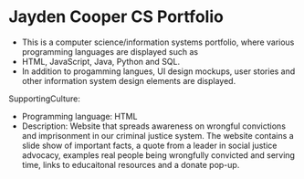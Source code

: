 # Jayden Cooper CS Portfolio
- This is a computer science/information systems portfolio, where various programming languages are displayed such as 
- HTML, JavaScript, Java, Python and SQL. 
- In addition to progamming langues, UI design mockups, user stories and other information system design elements are displayed.

SupportingCulture: 
  - Programming language: HTML
  - Description: Website that spreads awareness on wrongful convictions and imprisonment in our criminal justice system. The website contains
                 a slide show of important facts, a quote from a leader in social justice advocacy, examples real people being wrongfully 
                 convicted and serving time, links to educaitonal resources and a donate pop-up.
     
